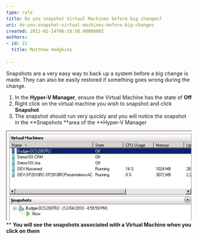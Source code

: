 ```yaml
---
type: rule
title: Do you snapshot Virtual Machines before big changes?
uri: do-you-snapshot-virtual-machines-before-big-changes
created: 2011-02-14T06:18:58.0000000Z
authors:
- id: 21
  title: Matthew Hodgkins

---
```



Snapshots are a very easy way to back up a system before a big change is made. They can also be easily restored if something goes wrong during the change.

1. In the **Hyper-V Manager**, ensure the Virtual Machine has the state of **Off**
2. Right click on the virtual machine you wish to snapshot and click **Snapshot**
3. The snapshot should run very quickly and you will notice the snapshot in the **Snapshots **area of the **Hyper-V Manager

![You will see the snapshots associated with a Virtual Machine when you click on them](snapshot-while-off.jpg)**
**You will see the snapshots associated with a Virtual Machine when you click on them**

